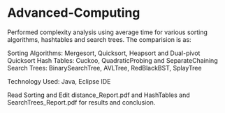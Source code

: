 # Advanced-Computing

Performed complexity analysis using average time for various sorting algorithms, hashtables and search trees. The comparision is as:

Sorting Algorithms: Mergesort, Quicksort, Heapsort and Dual-pivot Quicksort
Hash Tables: Cuckoo, QuadraticProbing and SeparateChaining  
Search Trees: BinarySearchTree, AVLTree, RedBlackBST, SplayTree

Technology Used: Java, Eclipse IDE

Read Sorting and Edit distance_Report.pdf and HashTables and SearchTrees_Report.pdf for results and conclusion.
